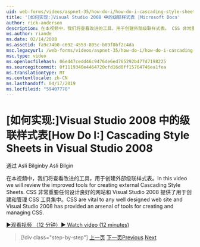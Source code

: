 ```yaml
---
uid: web-forms/videos/aspnet-35/how-do-i/how-do-i-cascading-style-sheets-in-visual-studio-2008
title: '[如何实现:]Visual Studio 2008 中的级联样式表 |Microsoft Docs'
author: rick-anderson
description: 在本视频中，我们将查看改进的工具，用于创建外部级联样式表。 CSS 非常重要的任何设计良好的网站和 Visual Studio 2...
ms.author: riande
ms.date: 02/14/2008
ms.assetid: fa9c74b0-c692-4553-805c-b89f8bf2c4da
msc.legacyurl: /web-forms/videos/aspnet-35/how-do-i/how-do-i-cascading-style-sheets-in-visual-studio-2008
msc.type: video
ms.openlocfilehash: 06e447cedd46c9476de6ed765292b477d7198225
ms.sourcegitcommit: 0f1119340e4464720cfd16d0ff15764746ea1fea
ms.translationtype: MT
ms.contentlocale: zh-CN
ms.lasthandoff: 04/17/2019
ms.locfileid: "59407778"
---
```

# <a name="how-do-i-cascading-style-sheets-in-visual-studio-2008"></a><span data-ttu-id="df146-104">[如何实现:]Visual Studio 2008 中的级联样式表</span><span class="sxs-lookup"><span data-stu-id="df146-104">[How Do I:] Cascading Style Sheets in Visual Studio 2008</span></span>

<span data-ttu-id="df146-105">通过 Asli Bilgin</span><span class="sxs-lookup"><span data-stu-id="df146-105">by Asli Bilgin</span></span>

<span data-ttu-id="df146-106">在本视频中，我们将查看改进的工具，用于创建外部级联样式表。</span><span class="sxs-lookup"><span data-stu-id="df146-106">In this video we will review the improved tools for creating external Cascading Style Sheets.</span></span> <span data-ttu-id="df146-107">CSS 非常重要任何设计良好的网站和 Visual Studio 2008 提供了用于创建和管理 CSS 工具集中。</span><span class="sxs-lookup"><span data-stu-id="df146-107">CSS are vital to any well designed web site and Visual Studio 2008 has provided an arsenal of tools for creating and managing CSS.</span></span>

[<span data-ttu-id="df146-108">&#9654;观看视频 （12 分钟）</span><span class="sxs-lookup"><span data-stu-id="df146-108">&#9654; Watch video (12 minutes)</span></span>](https://channel9.msdn.com/Blogs/ASP-NET-Site-Videos/how-do-i-cascading-style-sheets-in-visual-studio-2008)

> [!div class="step-by-step"]
> <span data-ttu-id="df146-109">[上一页](how-do-i-create-nested-master-page-in-visual-studio-2008.md)
> [下一页](how-do-i-working-with-visual-studio-2008-net-framework.md)</span><span class="sxs-lookup"><span data-stu-id="df146-109">[Previous](how-do-i-create-nested-master-page-in-visual-studio-2008.md)
[Next](how-do-i-working-with-visual-studio-2008-net-framework.md)</span></span>
